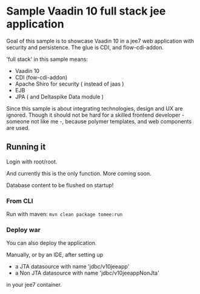 # Sample Vaadin 10 full stack jee application

Goal of this sample is to showcase Vaadin 10 in a jee7 web application 
with security and persistence. The glue is CDI, and flow-cdi-addon.

'full stack' in this sample means:

- Vaadin 10 
- CDI (fow-cdi-addon)
- Apache Shiro for security ( instead of jaas )
- EJB
- JPA ( and Deltaspike Data module )

Since this sample is about integrating technologies, design and UX are ignored.
Though it should not be hard for a skilled frontend developer - someone not like me -, 
because polymer templates, and web components are used. 

## Running it

Login with root/root. 

And currently this is the only function. More coming soon. 

Database content to be flushed on startup!

### From CLI

Run with maven:
`mvn clean package tomee:run`

### Deploy war
You can also deploy the application. 

Manually, or by an IDE, after setting up    
- a JTA datasource with name 'jdbc/v10jeeapp'
- a Non JTA datasource with name 'jdbc/v10jeeappNonJta'

in your jee7 container.

   